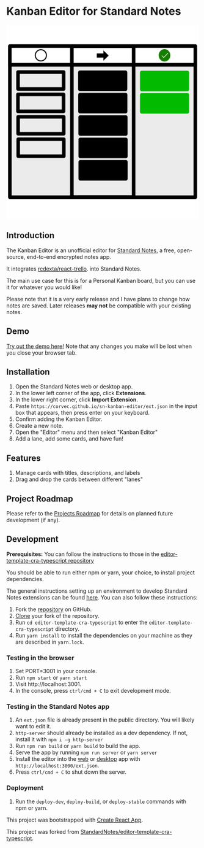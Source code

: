 # Kanban Editor for Standard Notes

![Kanban Icon](/public/logo1080.png)

## Introduction

The Kanban Editor is an unofficial editor for [Standard Notes](https://standardnotes.org),
a free, open-source, end-to-end encrypted notes app.

It integrates [rcdexta/react-trello](https://github.com/rcdexta/react-trello).
into Standard Notes.

The main use case for this is for a Personal Kanban board, but you can use it for whatever you would like!

Please note that it is a very early release and I have plans to change how notes are saved.
Later releases **may not** be compatible with your existing notes.

## Demo

[Try out the demo here!](https://corvec.github.io/sn-kanban-editor/)
Note that any changes you make will be lost when you close your browser tab.

## Installation

1. Open the Standard Notes web or desktop app.
2. In the lower left corner of the app, click **Extensions**.
3. In the lower right corner, click **Import Extension**.
4. Paste `https://corvec.github.io/sn-kanban-editor/ext.json` in the input box that appears, then press enter on your keyboard.
5. Confirm adding the Kanban Editor.
6. Create a new note.
7. Open the "Editor" menu and then select "Kanban Editor"
8. Add a lane, add some cards, and have fun!

## Features

1. Manage cards with titles, descriptions, and labels
2. Drag and drop the cards between different "lanes"

## Project Roadmap

Please refer to the [Projects Roadmap](https://github.com/corvec/sn-kanban-editor/projects/1)
for details on planned future development (if any).

## Development

**Prerequisites:**
You can follow the instructions to those in the
[editor-template-cra-typescript repository](https://github.com/standardnotes/editor-template-cra-typescript)

You should be able to run either npm or yarn, your choice, to install project dependencies.

The general instructions setting up an environment to develop Standard Notes extensions can be found
[here](https://docs.standardnotes.org/extensions/local-setup). You can also follow these instructions:

1. Fork the [repository](https://github.com/standardnotes/editor-template-cra-typescript) on GitHub.
2. [Clone](https://help.github.com/en/github/creating-cloning-and-archiving-repositories/cloning-a-repository) your fork of the repository.
3. Run `cd editor-template-cra-typescript` to enter the `editor-template-cra-typescript` directory.
4. Run `yarn install` to install the dependencies on your machine as they are described in `yarn.lock`.

### Testing in the browser

1. Set PORT=3001 in your console.
2. Run `npm start` or `yarn start`
3. Visit http://localhost:3001.
4. In the console, press `ctrl/cmd + C` to exit development mode.

### Testing in the Standard Notes app

1. An `ext.json` file is already present in the public directory. You will likely want to edit it.
2. `http-server` should already be installed as a dev dependency.
   If not, install it with `npm i -g http-server`
3. Run `npm run build` or `yarn build` to build the app.
4. Serve the app by running `npm run server` or `yarn server`
5. Install the editor into the [web](https://app.standardnotes.org) or
   [desktop](https://standardnotes.org/download) app with `http://localhost:3000/ext.json`.
6. Press `ctrl/cmd + C` to shut down the server.

### Deployment

1. Run the `deploy-dev`, `deploy-build`, or `deploy-stable` commands with npm or yarn.

This project was bootstrapped with [Create React App](https://github.com/facebook/create-react-app).

This project was forked from [StandardNotes/editor-template-cra-typescript](https://github.com/standardnotes/editor-template-cra-typescript).
